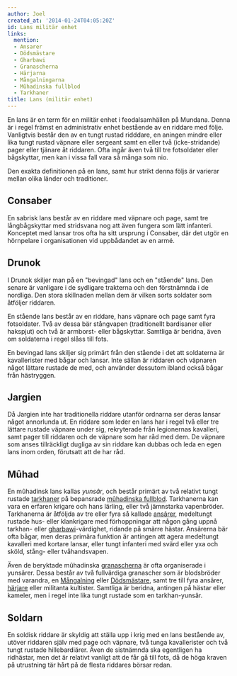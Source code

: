 ```yaml
---
author: Joel
created_at: '2014-01-24T04:05:20Z'
id: Lans militär enhet
links:
  mention:
  - Ansarer
  - Dödsmästare
  - Gharbawi
  - Granascherna
  - Härjarna
  - Mångalningarna
  - Mûhadinska fullblod
  - Tarkhaner
title: Lans (militär enhet)
---
```


En lans är en term för en militär enhet i feodalsamhällen på Mundana. Denna är i regel främst en
administrativ enhet bestående av en riddare med följe. Vanligtvis består den av en tungt rustad
ridddare, en aningen mindre eller lika tungt rustad väpnare eller sergeant samt en eller två
(icke-stridande) pager eller tjänare åt riddaren. Ofta ingår även två till tre fotsoldater eller
bågskyttar, men kan i vissa fall vara så många som nio.

Den exakta definitionen på en lans, samt hur strikt denna följs är varierar mellan olika länder och
traditioner.

Consaber
--------

En sabrisk lans består av en riddare med väpnare och page, samt tre långbågskyttar med stridsvana
nog att även fungera som lätt infanteri. Konceptet med lansar tros ofta ha sitt ursprung i Consaber,
där det utgör en hörnpelare i organisationen vid uppbådandet av en armé.

Drunok
------

I Drunok skiljer man på en "bevingad" lans och en "stående" lans. Den senare är vanligare i de
sydligare trakterna och den förstnämnda i de nordliga. Den stora skillnaden mellan dem är vilken
sorts soldater som åtföljer riddaren.

En stående lans består av en riddare, hans väpnare och page samt fyra fotsoldater. Två av dessa bär
stångvapen (traditionellt bardisaner eller hakspjut) och två är armborst- eller bågskyttar. Samtliga
är beridna, även om soldaterna i regel slåss till fots.

En bevingad lans skiljer sig primärt från den stående i det att soldaterna är kavallerister med
bågar och lansar. Inte sällan är riddaren och väpnaren något lättare rustade de med, och använder
dessutom ibland också bågar från hästryggen.

Jargien
-------

Då Jargien inte har traditionella riddare utanför ordnarna ser deras lansar något annorlunda ut. En
riddare som leder en lans har i regel två eller tre lättare rustade väpnare under sig, rekryterade
från legionernas kavalleri, samt pager till riddaren och de väpnare som har råd med dem. De väpnare
som anses tillräckligt dugliga av sin riddare kan dubbas och leda en egen lans inom orden, förutsatt
att de har råd.

Mûhad
-----

En mûhadinsk lans kallas *yunsâr*, och består primärt av två relativt tungt rustade [tarkhaner] på
bepansrade [mûhadinska fullblod]. Tarkhanerna kan vara en erfaren krigare och hans lärling, eller
två jämnstarka vapenbröder. Tarkhanerna är åtföljda av tre eller fyra så kallade [ansârer],
medeltungt rustade hus- eller klankrigare med förhoppningar att någon gång uppnå tarkhan- eller
[gharbawi]-värdighet, ridande på smärre hästar. Ansârerna bär ofta bågar, men deras primära funktion
är antingen att agera medeltungt kavalleri med kortare lansar, eller tungt infanteri med svärd eller
yxa och sköld, stång- eller tvåhandsvapen.

Även de beryktade mûhadinska [granascherna] är ofta organiserade i yunsârer. Dessa består av två
fullvärdiga granascher som är blodsbröder med varandra, en [Mångalning] eller [Dödsmästare], samt
tre till fyra ansârer, [härjare] eller militanta kultister. Samtliga är beridna, antingen på hästar
eller kameler, men i regel inte lika tungt rustade som en tarkhan-yunsâr.

Soldarn
-------

En soldisk riddare är skyldig att ställa upp i krig med en lans bestående av, utöver riddaren själv
med page och väpnare, två tunga kavallerister och två tungt rustade hillebardiärer. Även de
sistnämnda ska egentligen ha ridhästar, men det är relativt vanligt att de får gå till fots, då de
höga kraven på utrustning tär hårt på de flesta riddares börsar redan.

  [tarkhaner]: Tarkhaner
  [mûhadinska fullblod]: Mûhadinska_fullblod
  [ansârer]: Ansarer
  [gharbawi]: Gharbawi
  [granascherna]: Granascherna
  [Mångalning]: Mångalningarna
  [Dödsmästare]: Dödsmästare
  [härjare]: Härjarna